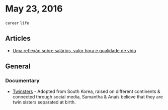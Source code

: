 # May 23, 2016

`career` `life`

## Articles
  - [Uma reflexão sobre salários, valor hora e qualidade de vida](//www.felipefialho.com/blog/2015/uma-reflexao-sobre-salarios-valor-hora-e-qualidade-de-vida)

## General

### Documentary
  - [Twinsters](//www.netflix.com/title/80047635) - Adopted from South Korea, raised on different continents & connected through social media, Samantha & Anaïs believe that they are twin sisters separated at birth.
